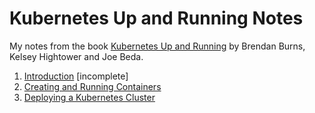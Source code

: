 # Kubernetes Up and Running Notes
My notes from the book [Kubernetes Up and Running](http://shop.oreilly.com/product/0636920043874.do) by Brendan Burns, Kelsey Hightower and Joe Beda.

1. [Introduction](Chapter1.md) [incomplete]
2. [Creating and Running Containers](Chapter2.md)
3. [Deploying a Kubernetes Cluster](Chapter3.md)